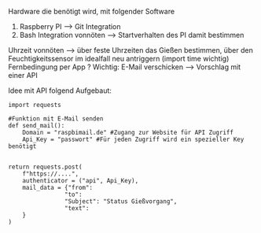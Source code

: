 Hardware die benötigt wird, mit folgender Software

1. Raspberry PI --> Git Integration
2. Bash Integration vonnöten --> Startverhalten des PI damit bestimmen


Uhrzeit vonnöten --> über feste Uhrzeiten das Gießen bestimmen, über den Feuchtigkeitssensor im idealfall neu antriggern (import time wichtig)
Fernbedingung per App ?
Wichtig: E-Mail verschicken --> Vorschlag mit einer API

Idee mit API folgend Aufgebaut:

    import requests

    #Funktion mit E-Mail senden
    def send_mail():
        Domain = "raspbimail.de" #Zugang zur Website für API Zugriff
        Api_Key = "passwort" #Für jeden Zugriff wird ein spezieller Key benötigt


    return requests.post(
        f"https://....",
        authenticator = ("api", Api_Key),
        mail_data = {"from":
                    "to":
                    "Subject": "Status Gießvorgang",
                    "text": 
        } 
    )
